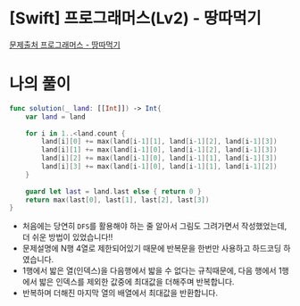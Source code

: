 # [Swift] 프로그래머스(Lv2) - 땅따먹기

[문제출처 프로그래머스 - 땅따먹기](https://school.programmers.co.kr/learn/courses/30/lessons/12913?language=swift)

# 나의 풀이

```swift
func solution(_ land: [[Int]]) -> Int{
    var land = land
    
    for i in 1..<land.count {
        land[i][0] += max(land[i-1][1], land[i-1][2], land[i-1][3])
        land[i][1] += max(land[i-1][0], land[i-1][2], land[i-1][3])
        land[i][2] += max(land[i-1][0], land[i-1][1], land[i-1][3])
        land[i][3] += max(land[i-1][0], land[i-1][1], land[i-1][2])
    }
    
    guard let last = land.last else { return 0 }
    return max(last[0], last[1], last[2], last[3])
}
```

- 처음에는 당연히 `DFS`를 활용해야 하는 줄 알아서 그림도 그려가면서 작성했었는데, 더 쉬운 방법이 있었습니다!!
- 문제설명에 N행 4열로 제한되어있기 때문에 반복문을 한번만 사용하고 하드코딩 하였습니다.
- 1행에서 밟은 열(인덱스)을 다음행에서 밟을 수 없다는 규칙때문에, 다음 행에서 1행에서 밟은 인덱스를 제외한 값중에 최대값을 더해주며 반복합니다.
- 반복하며 더해진 마지막 열의 배열에서 최대값을 반환합니다.
